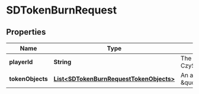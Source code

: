 # SDTokenBurnRequest

## Properties
Name | Type | Description | Notes
------------ | ------------- | ------------- | -------------
**playerId** | **String** | The Player&#x27;s id, can be found with Player/getId(s). (ex. CzySggxVQz51jciGRFDY7d5BER2fav6TNEnPGjusPJPd) | 
**tokenObjects** | [**List&lt;SDTokenBurnRequestTokenObjects&gt;**](SDTokenBurnRequestTokenObjects.md) | An an array of objects to burn (ex. [{tokenId: 5, amount: \&quot;6\&quot;}]) | 
